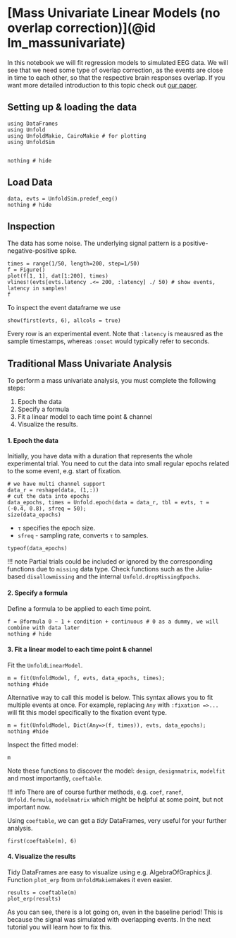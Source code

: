 # [Mass Univariate Linear Models (no overlap correction)](@id lm_massunivariate)

In this notebook we will fit regression models to simulated EEG data. We will see that we need some type of overlap correction, as the events are close in time to each other, so that the respective brain responses overlap.
If you want more detailed introduction to this topic check out [our paper](https://peerj.com/articles/7838/).



## Setting up & loading the data
```@example Main
using DataFrames
using Unfold
using UnfoldMakie, CairoMakie # for plotting
using UnfoldSim


nothing # hide
```


## Load Data
```@example Main
data, evts = UnfoldSim.predef_eeg()
nothing # hide
```
## Inspection
The data has some noise. The underlying signal pattern is a positive-negative-positive spike.
```@example Main
times = range(1/50, length=200, step=1/50)
f = Figure()
plot(f[1, 1], dat[1:200], times)
vlines!(evts[evts.latency .<= 200, :latency] ./ 50) # show events, latency in samples!
f
```

To inspect the event dataframe we use
```@example Main
show(first(evts, 6), allcols = true)
```
Every row is an experimental event. Note that `:latency` is meausred as the sample timestamps, whereas `:onset` would typically refer to seconds.


## Traditional Mass Univariate Analysis
To perform a mass univariate analysis, you must complete the following steps:

1. Epoch the data
2. Specify a formula 
3. Fit a linear model to each time point & channel
4. Visualize the results.


#### 1. Epoch the data
Initially, you have data with a duration that represents the whole experimental trial. You need to cut the data into small regular epochs related to the some event, e.g. start of fixation.

```@example Main
# we have multi channel support
data_r = reshape(data, (1,:))
# cut the data into epochs
data_epochs, times = Unfold.epoch(data = data_r, tbl = evts, τ = (-0.4, 0.8), sfreq = 50);
size(data_epochs)
```
- `τ` specifies the epoch size.
- `sfreq` - sampling rate, converts `τ` to samples.


```@example Main
typeof(data_epochs)
```
!!! note
   Partial trials could be included or ignored by the corresponding functions due to `missing` data type. Check functions such as the Julia-based `disallowmissing` and the internal `Unfold.dropMissingEpochs`.

#### 2. Specify a formula
Define a formula to be applied to each time point.

```@example Main
f = @formula 0 ~ 1 + condition + continuous # 0 as a dummy, we will combine with data later
nothing # hide
```

#### 3. Fit a linear model to each time point & channel

Fit the `UnfoldLinearModel`.
```@example Main
m = fit(UnfoldModel, f, evts, data_epochs, times); 
nothing #hide
```

Alternative way to call this model is below. This syntax allows you to fit multiple events at once. For example, replacing `Any` with `:fixation =>...` will fit this model specifically to the fixation event type.
```@example Main
m = fit(UnfoldModel, Dict(Any=>(f, times)), evts, data_epochs); 
nothing #hide
```

Inspect the fitted model:
```@example Main
m
```
Note these functions to discover the model: `design`, `designmatrix`, `modelfit` and most importantly, `coeftable`. 

!!! info
        There are of course further methods, e.g. `coef`, `ranef`, `Unfold.formula`, `modelmatrix` which might be helpful at some point, but not important now.

Using `coeftable`, we can get a *tidy* DataFrames, very useful for your further analysis.

```@example Main
first(coeftable(m), 6)
```

#### 4. Visualize the results
Tidy DataFrames are easy to visualize using e.g. AlgebraOfGraphics.jl. Function `plot_erp` from `UnfoldMakie`makes it even easier.  

```@example Main
results = coeftable(m)
plot_erp(results)
```
As you can see, there is a lot going on, even in the baseline period! This is because the signal was simulated with overlapping events. In the next tutorial you will learn how to fix this.
